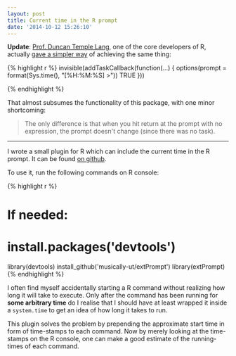 ```yaml
---
layout: post
title: Current time in the R prompt
date: '2014-10-12 15:26:10'
---
```


**Update**: [Prof. Duncan Temple Lang](http://www.stat.ucdavis.edu/~duncan/), one of the core developers of R, actually [gave a simpler way](https://stat.ethz.ch/pipermail/r-devel/2014-October/069922.html) of achieving the same thing:

{% highlight r %}
invisible(addTaskCallback(function(...) { 
                 options(prompt = format(Sys.time(), "[%H:%M:%S] >"))
                 TRUE
                 }))

{% endhighlight %}


That almost subsumes the functionality of this package, with one minor shortcoming:

> The only difference is that when you hit return at the prompt with no expression,
> the prompt doesn't change (since there was no task).

----

I wrote a small plugin for R which can include the current time in the R prompt. It can be found [on github](https://github.com/musically-ut/extPrompt).

To use it, run the following commands on R console:

{% highlight r %}
# If needed:
# install.packages('devtools')
library(devtools)
install_github('musically-ut/extPrompt')
library(extPrompt)
{% endhighlight %}

I often find myself accidentally starting a R command without realizing how long it will take to execute. Only after the command has been running for **some arbitrary time** do I realise that I should have at least wrapped it inside a `system.time` to get an idea of how long it takes to run.

This plugin solves the problem by prepending the approximate start time in form of time-stamps to each command. Now by merely looking at the time-stamps on the R console, one can make a good estimate of the running-times of each command.
